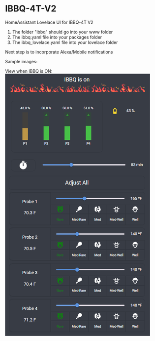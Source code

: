 # IBBQ-4T-V2
HomeAssistant Lovelace UI for IBBQ-4T V2

1. The folder "ibbq" should go into your www folder
2. The ibbq.yaml file into your packages folder
3. The ibbq_lovelace.yaml file into your lovelace folder

Next step is to incorporate Alexa/Mobile notifications

Sample images:

View when IBBQ is ON:
![alt text](https://github.com/TurboTronix/IBBQ-4T-V2/blob/Sample-Images/Screenshot%202024-01-05%20101940.png?raw=true)
